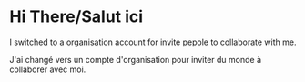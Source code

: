 # Hi There/Salut ici
I switched to a organisation account for invite pepole to collaborate with me.

J'ai changé vers un compte d'organisation pour inviter du monde à collaborer avec moi.
